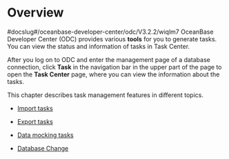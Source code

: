 Overview 
=============================
#docslug#/oceanbase-developer-center/odc/V3.2.2/wiqlm7
OceanBase Developer Center (ODC) provides various **tools** for you to generate tasks. You can view the status and information of tasks in Task Center. 

After you log on to ODC and enter the management page of a database connection, click **Task** in the navigation bar in the upper part of the page to open the **Task Center** page, where you can view the information about the tasks. 

This chapter describes task management features in different topics.

* [Import tasks](../7.client-odc-task-management/2.client-odc-import-tasks.md)

  

* [Export tasks](../7.client-odc-task-management/3.client-odc-export-tasks.md)

  

* [Data mocking tasks](../7.client-odc-task-management/4.client-odc-data-mocking-tasks.md)

  

* [Database Change](../7.client-odc-task-management/5.client-odc-asynchronous-tasks.md)

  




